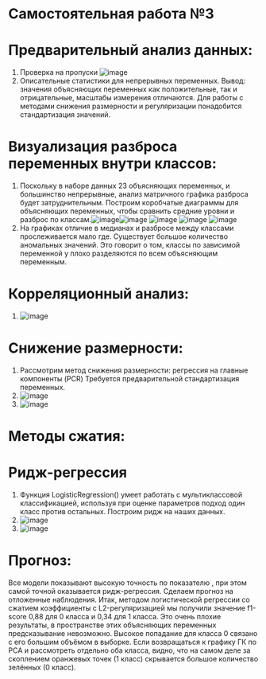 # Самостоятельная работа №3
# Предварительный анализ данных:
1. Проверка на пропуски ![image](https://user-images.githubusercontent.com/93386717/207188455-cb520538-9942-4ddc-992e-0a3fb549fe23.png)  
2. Описательные статистики для непрерывных переменных. Вывод: значения объясняющих переменных как положительные, так и отрицательные, масштабы измерения отличаются. Для работы с методами снижения размерности и регуляризации понадобится стандартизация значений.
# Визуализация разброса переменных внутри классов:
1. Поскольку в наборе данных 23 объясняющих переменных, и большинство непрерывные, анализ матричного графика разброса будет затруднительным. Построим коробчатые диаграммы для объясняющих переменных, чтобы сравнить средние уровни и разброс по классам.![image](https://user-images.githubusercontent.com/93386717/207189561-df5abeeb-a5dd-43ea-bdcb-c1dd4a8300d6.png)![image](https://user-images.githubusercontent.com/93386717/207189680-871e9c2a-1aab-4d35-9403-789d4888f382.png) ![image](https://user-images.githubusercontent.com/93386717/207189777-704e8184-c8ca-4852-b04e-04564141fd58.png) ![image](https://user-images.githubusercontent.com/93386717/207189911-0d748ae9-da48-4fb6-a99f-10888ace526d.png) ![image](https://user-images.githubusercontent.com/93386717/207190010-cde384ec-2af2-40d6-9c77-b308845dedad.png)
2. На графиках отличие в медианах и разбросе между классами прослеживается мало где. Существует большое количество аномальных значений. Это говорит о том, классы по зависимой переменной y плохо разделяются по всем объясняющим переменным.
# Корреляционный анализ:
1. ![image](https://user-images.githubusercontent.com/93386717/207190483-865eb05c-caf0-44d9-b12d-bcd2a84b7b8d.png)
# Снижение размерности:
1. Рассмотрим метод снижения размерности: регрессия на главные компоненты (PCR) Требуется предварительной стандартизация переменных.
2. ![image](https://user-images.githubusercontent.com/93386717/207191039-657c138c-587f-43e0-8833-e31ba04e5652.png)
3. ![image](https://user-images.githubusercontent.com/93386717/207191177-5dc1def5-b09d-4617-90cb-2113bf136498.png)
# Методы сжатия:
# Ридж-регрессия
1. Функция LogisticRegression() умеет работать с мультиклассовой классификацией, используя при оценке параметров подход один класс против остальных. Построим ридж на наших данных.
2. ![image](https://user-images.githubusercontent.com/93386717/207191730-081525c0-834f-4ecc-90a7-491b0ebd822a.png)
3. ![image](https://user-images.githubusercontent.com/93386717/207191870-ea73fc70-150e-40cc-b1fe-68e27f87f9e7.png)
# Прогноз:
Все модели показывают высокую точность по показателю , при этом самой точной оказывается ридж-регрессия. Сделаем прогноз на отложенные наблюдения.
Итак, методом логистической регрессии со сжатием коэффициенты с L2-регуляризацией мы получили значение f1-score 0,88 для 0 класса и 0,34 для 1 класса. Это очень плохие результаты, в пространстве этих объясняющих переменных предсказывание невозможно. Высокое попадание для класса 0 связано с его большим объёмом в выборке. Если возвращаться к графику ГК по РСА и рассмотреть отдельно оба класса, видно, что на самом деле за скоплением оранжевых точек (1 класс) скрывается большое количество зелённых (0 класс).



